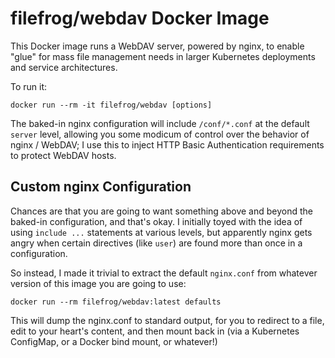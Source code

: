 filefrog/webdav Docker Image
==========================

This Docker image runs a WebDAV server, powered by nginx, to
enable "glue" for mass file management needs in larger Kubernetes
deployments and service architectures.

To run it:

    docker run --rm -it filefrog/webdav [options]

The baked-in nginx configuration will include `/conf/*.conf` at
the default `server` level, allowing you some modicum of control
over the behavior of nginx / WebDAV; I use this to inject
HTTP Basic Authentication requirements to protect WebDAV hosts.

Custom nginx Configuration
--------------------------

Chances are that you are going to want something above and beyond
the baked-in configuration, and that's okay.  I initially toyed
with the idea of using `include ...` statements at various levels,
but apparently nginx gets angry when certain directives (like
`user`) are found more than once in a configuration.

So instead, I made it trivial to extract the default `nginx.conf`
from whatever version of this image you are going to use:

    docker run --rm filefrog/webdav:latest defaults

This will dump the nginx.conf to standard output, for you to
redirect to a file, edit to your heart's content, and then mount
back in (via a Kubernetes ConfigMap, or a Docker bind mount, or
whatever!)
